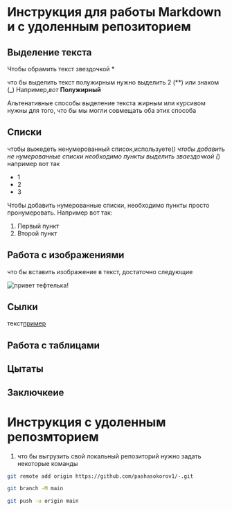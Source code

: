# Инструкция для работы Markdown и с удоленным репозиторием 

## Выделение текста

 Чтобы обрамить текст звездочкой *

что бы выделить текст полужирным нужно выделить 2 (**) или знаком (_) Например,_вот_ **Полужирный**

Альтенативные способы выделение текста жирным или курсивом нужны для того, что бы мы могли совмещать оба этих способа
## Списки
чтобы выжедеть ненумерованный список,используете(*)
чтобы добавить не нумерованные списки необходимо пункты выделить зваездочкой (*) например вот так
* 1
* 2
* 3

Чтобы добавить нумерованные списки, необходимо пункты просто пронумеровать. Например вот так:
1. Первый пункт
2. Второй пункт


## Работа с изображениями

что бы вставить изображение в текст, достаточно следующие 

![привет тефтелька!](ffff.png)

## Сылки
текст[пример](сылка)

##  Работа с таблицами

## Цытаты

## Заключкеие

# Инструкция с удоленным репозмторием

1. что бы выгрузить свой локальный репозиторий нужно задать некоторые команды

```sh
git remote add origin https://github.com/pashasokorov1/-.git

```
```sh
git branch -M main

```
```sh
git push -u origin main

```